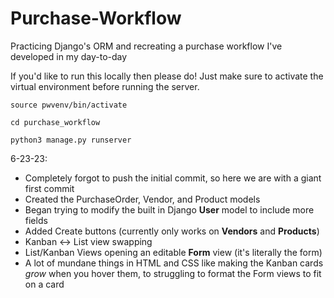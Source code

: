 # Purchase-Workflow
Practicing Django's ORM and recreating a purchase workflow I've developed in my day-to-day

If you'd like to run this locally then please do!
Just make sure to activate the virtual environment before running the server. 
```
source pwvenv/bin/activate
```
```
cd purchase_workflow
```
```
python3 manage.py runserver
```

6-23-23:
- Completely forgot to push the initial commit, so here we are with a giant first commit
- Created the PurchaseOrder, Vendor, and Product models
- Began trying to modify the built in Django **User** model to include more fields
- Added Create buttons (currently only works on **Vendors** and **Products**)
- Kanban <-> List view swapping
- List/Kanban Views opening an editable **Form** view (it's literally the form)
- A lot of mundane things in HTML and CSS like making the Kanban cards _grow_ when you hover them, to struggling to format the Form views to fit on a card
